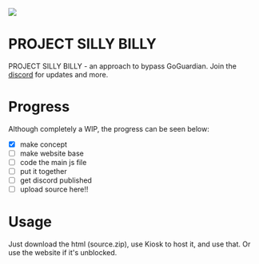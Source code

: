 ![](https://cdn.discordapp.com/attachments/1199833240568070176/1307621482335174666/IMG_0093.png?ex=673af8e7&is=6739a767&hm=cc9aebe73e1b610535c1c4bcd5752da846cca702aaeb0560b5617c7990a80650&)
# PROJECT SILLY BILLY
PROJECT SILLY BILLY - an approach to bypass GoGuardian. Join the [discord](https://discord.gg/up3YZuZbAk) for updates and more.

# Progress
Although completely a WIP, the progress can be seen below:
- [x] make concept
- [ ] make website base
- [ ] code the main js file
- [ ] put it together
- [ ] get discord published
- [ ] upload source here!!
# Usage
Just download the html (source.zip), use Kiosk to host it, and use that. Or use the website if it's unblocked.
